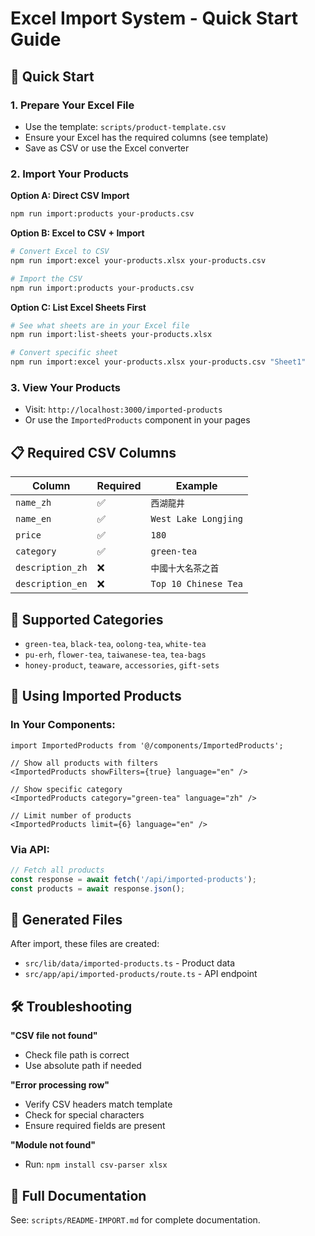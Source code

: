 # Excel Import System - Quick Start Guide

## 🚀 Quick Start

### 1. Prepare Your Excel File
- Use the template: `scripts/product-template.csv`
- Ensure your Excel has the required columns (see template)
- Save as CSV or use the Excel converter

### 2. Import Your Products

**Option A: Direct CSV Import**
```bash
npm run import:products your-products.csv
```

**Option B: Excel to CSV + Import**
```bash
# Convert Excel to CSV
npm run import:excel your-products.xlsx your-products.csv

# Import the CSV
npm run import:products your-products.csv
```

**Option C: List Excel Sheets First**
```bash
# See what sheets are in your Excel file
npm run import:list-sheets your-products.xlsx

# Convert specific sheet
npm run import:excel your-products.xlsx your-products.csv "Sheet1"
```

### 3. View Your Products
- Visit: `http://localhost:3000/imported-products`
- Or use the `ImportedProducts` component in your pages

## 📋 Required CSV Columns

| Column | Required | Example |
|--------|----------|---------|
| `name_zh` | ✅ | `西湖龍井` |
| `name_en` | ✅ | `West Lake Longjing` |
| `price` | ✅ | `180` |
| `category` | ✅ | `green-tea` |
| `description_zh` | ❌ | `中國十大名茶之首` |
| `description_en` | ❌ | `Top 10 Chinese Tea` |

## 🎯 Supported Categories
- `green-tea`, `black-tea`, `oolong-tea`, `white-tea`
- `pu-erh`, `flower-tea`, `taiwanese-tea`, `tea-bags`
- `honey-product`, `teaware`, `accessories`, `gift-sets`

## 🔧 Using Imported Products

### In Your Components:
```tsx
import ImportedProducts from '@/components/ImportedProducts';

// Show all products with filters
<ImportedProducts showFilters={true} language="en" />

// Show specific category
<ImportedProducts category="green-tea" language="zh" />

// Limit number of products
<ImportedProducts limit={6} language="en" />
```

### Via API:
```typescript
// Fetch all products
const response = await fetch('/api/imported-products');
const products = await response.json();
```

## 📁 Generated Files
After import, these files are created:
- `src/lib/data/imported-products.ts` - Product data
- `src/app/api/imported-products/route.ts` - API endpoint

## 🛠️ Troubleshooting

**"CSV file not found"**
- Check file path is correct
- Use absolute path if needed

**"Error processing row"**
- Verify CSV headers match template
- Check for special characters
- Ensure required fields are present

**"Module not found"**
- Run: `npm install csv-parser xlsx`

## 📖 Full Documentation
See: `scripts/README-IMPORT.md` for complete documentation. 